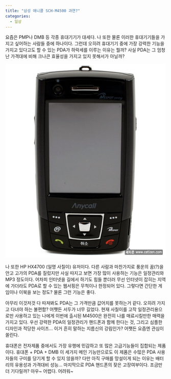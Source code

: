 ```yaml
---
title: "삼성 애니콜 SCH-M4500 과연?"
categories:
  - 일상
---
```


요즘은 PMP나 DMB 등 각종 휴대기기가 대세다. 나 또한 물론 이러한 휴대기기들을 가지고 싶어하는 사람들 중에 하나이다. 그런데 오히려 휴대기기 중에 가장 강력한 기능을 가지고 있다고도 할 수 있는 PDA가 하락세를 이루는 이유는 뭘까? 사실 PDA는 그 엄청난 가격대에 비해 크나큰 효율성을 가지고 있지 못해서가 아닐까?  

![](/assets/images/posts/2006/10/gk200000000094.jpg)
  
나 또한 HP HX4700 (일명 사칠이) 유저이다. 다른 사람과 마찬가지로 풍운의 꿈(?)을 안고 고가의 PDA를 질렀지만 사실 따지고 보면 가장 많이 사용하는 기능은 일정관리와 MP3 정도이다. 어차피 인터넷을 길에서 하기도 힘들 뿐더러 무선 인터넷이 잡히는 지역에 가더라도 PDA로 할 수 있는 웹서핑은 무척이나 한정되어 있다. 그렇다면 간단한 게임이나 이북을 보는 정도? 물론 그런 기능은 좋다.  
  
아무리 이것저것 다 따져봐도 PDA는 그 가격만큼 값어치를 못하는거 같다. 오히려 가지고 다녀야 하는 불편함? 어쨋든 서두가 너무 길었다. 현재 사칠이를 고작 일정관리용으로만 사용하고 있는 나에게 이번에 출시된 M4500은 완전히 나를 매료시킬만한 매력을 가지고 있다. 우선 강력한 PDA의 일정관리가 핸드폰과 함께 한다는 것, 그리고 심플한 디자인과 적당한 사이즈... 이거 흔히 말하는 지름신의 강림인가? 어쨋든 요즘엔 관심이 쏠린다.  
  
휴대폰은 전자제품 중에서도 가장 유행에 민감하고 또 많은 고급기능들이 집합되는 제품이다. 휴대폰 + PDA + DMB 이 세가지 메인 기능만으로도 이 제품은 수많은 PDA 사용자들의 구미를 당기게 할 수 있지 않을까? 다만 아직 구매를 망설이게 되는 이유는 배터리의 유용성과 가격대비 성능... 마지막으로 PDA 핸드폰의 잦은 고장여부이다. 조금만 더 기다릴까? 아우~ 어렵다. 어려워~
